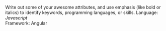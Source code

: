 Write out some of your awesome attributes, and use emphasis (like bold or italics) to identify keywords, programming languages, or skills. 
Language: *Javascript* <br>
Framework: Angular
